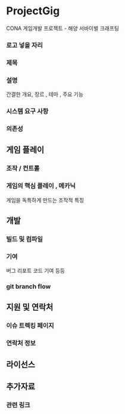 # ProjectGig
CONA 게임개발 프로젝트 - 해양 서바이벌 크래프팅

### 로고 넣을 자리

### 제목

### 설명
간결한 개요, 장르 , 테마 , 주요 기능


### 시스템 요구 사항
### 의존성 

## 게임 플레이
### 조작 / 컨트롤
### 게임의 핵심 플레이 , 메카닉
게임을 독특하게 만드는 조작적 특징


## 개발
### 빌드 및 컴파일
### 기여
버그 리포트 코드 기여 등등
### git branch flow


## 지원 및 연락처 
### 이슈 트렉킹 페이지
### 연락처 정보

## 라이선스

## 추가자료 
### 관련 링크
